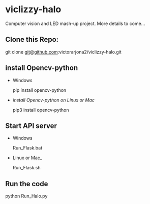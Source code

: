 # viclizzy-halo
Computer vision and LED mash-up project. More details to come...

## Clone this Repo:

git  clone git@github.com:victorarjona2/viclizzy-halo.git

## install Opencv-python

- Windows

  pip install opencv-python

- _install Opencv-python on Linux or Mac_

  pip3 install opencv-python

## Start API server

- Windows

  Run_Flask.bat

- Linux or Mac_

  Run_Flask.sh

## Run the code

  python Run_Halo.py
